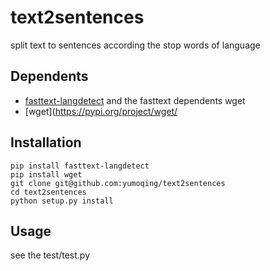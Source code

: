 # text2sentences
split text to sentences according the stop words of language

## Dependents
* [fasttext-langdetect](https://pypi.org/project/fasttext-langdetect/)
and the fasttext dependents wget
* [wget](https://pypi.org/project/wget/


## Installation
```
pip install fasttext-langdetect
pip install wget
git clone git@github.com:yumoqing/text2sentences
cd text2sentences
python setup.py install
```

## Usage

see the test/test.py
